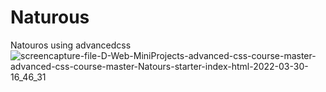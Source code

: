 # Naturous
Natouros using advancedcss
![screencapture-file-D-Web-MiniProjects-advanced-css-course-master-advanced-css-course-master-Natours-starter-index-html-2022-03-30-16_46_31](https://user-images.githubusercontent.com/71316063/160832467-4d53d123-5dfe-4947-9eb2-3820939d5185.png)
